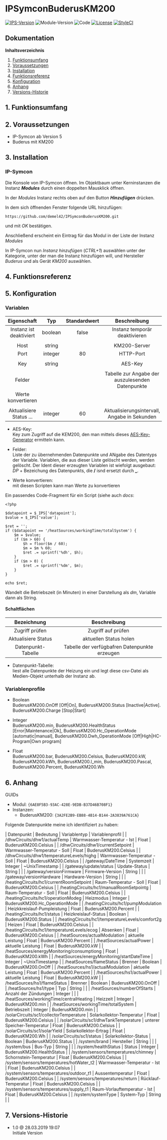 # IPSymconBuderusKM200

[![IPS-Version](https://img.shields.io/badge/Symcon_Version-5.0+-red.svg)](https://www.symcon.de/service/dokumentation/entwicklerbereich/sdk-tools/sdk-php/)
![Module-Version](https://img.shields.io/badge/Modul_Version-1.0-blue.svg)
![Code](https://img.shields.io/badge/Code-PHP-blue.svg)
[![License](https://img.shields.io/badge/License-CC%20BY--NC--SA%204.0-green.svg)](https://creativecommons.org/licenses/by-nc-sa/4.0/)
[![StyleCI](https://github.styleci.io/repos/175371809/shield?branch=master)](https://github.styleci.io/repos/xxxx)

## Dokumentation

**Inhaltsverzeichnis**

1. [Funktionsumfang](#1-funktionsumfang)
2. [Voraussetzungen](#2-voraussetzungen)
3. [Installation](#3-installation)
4. [Funktionsreferenz](#4-funktionsreferenz)
5. [Konfiguration](#5-konfiguration)
6. [Anhang](#6-anhang)
7. [Versions-Historie](#7-versions-historie)

## 1. Funktionsumfang

## 2. Voraussetzungen

 - IP-Symcon ab Version 5
 - Buderus mit KM200

## 3. Installation

### IP-Symcon

Die Konsole von IP-Symcon öffnen. Im Objektbaum unter Kerninstanzen die Instanz __*Modules*__ durch einen doppelten Mausklick öffnen.

In der _Modules_ Instanz rechts oben auf den Button __*Hinzufügen*__ drücken.

In dem sich öffnenden Fenster folgende URL hinzufügen:

`https://github.com/demel42/IPSymconBuderusKM200.git`

und mit _OK_ bestätigen.

Anschließend erscheint ein Eintrag für das Modul in der Liste der Instanz _Modules_

In IP-Symcon nun _Instanz hinzufügen_ (_CTRL+1_) auswählen unter der Kategorie, unter der man die Instanz hinzufügen will, und Hersteller _Buderus_ und als Gerät _KM200_ auswählen.

## 4. Funktionsreferenz

## 5. Konfiguration

### Variablen

| Eigenschaft               | Typ      | Standardwert | Beschreibung |
| :-----------------------: | :-----:  | :----------: | :-----------------------------------------: |
| Instanz ist deaktiviert   | boolean  | false        | Instanz temporär deaktivieren |
|                           |          |              | |
| Host                      | string   |              | KM200-Server |
| Port                      | integer  | 80           | HTTP-Port |
|                           |          |              | |
| Key                       | string   |              | AES-Key |
|                           |          |              | |
| Felder                    |          |              | Tabelle zur Angabe der auszulesenden Datenpunkte |
| Werte konvertieren        |          |              | |
|                           |          |              | |
| Aktualisiere Status ...   | integer  | 60           | Aktualisierungsintervall, Angabe in Sekunden |

- AES-Key:<br>
Key zum Zugriff auf die KEM200, den man mittels dieses [AES-Key-Generator](https://ssl-account.com/km200.andreashahn.info) ermitteln kann.

- Felder:<br>
Liste der zu übernehmenden Datenpunkte und ANgabe des Datentyps der Variable. Variablen, die aus dieser Liste gelöscht werden, werden gelöscht.
Der Ident dieser erzeugten Variablen ist wiefolgt ausgebaut: _DP_ + Bezeichung des Datenpunkts, die **/** isnd ersetzt durch **_**.

- Werte konvertieren:<br>
mit diesen Scripten kann man Werte zu konvertieren

Ein passendes Code-Fragment für ein Script (siehe auch _docs_:

```
<?php

$datapoint = $_IPS['datapoint'];
$value = $_IPS['value'];

$ret = '';
if ($datapoint == '/heatSources/workingTime/totalSystem') {
    $m = $value;
    if ($m > 60) {
        $h = floor($m / 60);
        $m = $m % 60;
        $ret .= sprintf('%dh', $h);
    }
    if ($m > 0) {
        $ret .= sprintf('%dm', $m);
    }
}

echo $ret;
```
Wandelt die Betriebszeit (in Minuten) in einer Darstellung als _<Stunden>d<Minuten>m_, Variable dann als String.

#### Schaltflächen

| Bezeichnung                  | Beschreibung |
| :--------------------------: | :----------------------------: |
| Zugriff prüfen               | Zugriff auf prüfen |
| Aktualisiere Status          | aktuellen Status holen |
| Datenpunkt-Tabelle           | Tabelle der verfügbafren Datenpunkte erzeugen |

- Datenpunkt-Tabelle:<br>
liest alle Datenpunkte der Heizung ein und legt diese csv-Datei als Medien-Objekt unterhalb der Instanz ab.

### Variablenprofile

* Boolean<br>
BuderusKM200.OnOff [Off|On], BuderusKM200.Status [Inactive|Active]. BuderusKM200.Charge [Stop|Start]

* Integer<br>
BuderusKM200.min, BuderusKM200.HealthStatus [Error|Maintenance|Ok], BuderusKM200.Hc_OperationMode [automatic|manual], BuderusKM200.Dwh_OperationMode [Off|High|HC-Program|Own program]

* Float<br>
BuderusKM200.bar, BuderusKM200.Celsius, BuderusKM200.kW, BuderusKM200.kWh, BuderusKM200.l_min, BuderusKM200.Pascal, BuderusKM200.Percent, BuderusKM200.Wh

## 6. Anhang

GUIDs

- Modul: `{6AE8F5B3-93AC-428E-9EDB-B37D46B708F1}`
- Instanzen:
  - BuderusKM200: `{3A2FE2B9-EB88-4B14-B144-2A3839A761CA}`

Folgende Datenpunkte meine ich identifiziert zu haben:

| Datenpunkt | Bedeutung | Variablentyp | Variablenprofil |
| /dhwCircuits/dhw1/actualTemp | Warmwasser-Temperatur - Ist | Float | BuderusKM200.Celsius |
| /dhwCircuits/dhw1/currentSetpoint | Warmwasser-Temperatur - Soll | Float | BuderusKM200.Celsius |
| /dhwCircuits/dhw1/temperatureLevels/highg | Warmwasser-Temperatur - Soll | Float | BuderusKM200.Celsius |
| /gateway/DateTime | Systemzeit | Integer | ~UnixTimestamp |
| /gateway/update/status | Update-Status | String |  |
| /gateway/versionFirmware | Firmware-Version | String |  |
| /gateway/versionHardware | Hardware-Version | String |  |
| /heatingCircuits/hc1/currentRoomSetpoint | Raum-Temperatur - Soll | Float | BuderusKM200.Celsius |
| /heatingCircuits/hc1/manualRoomSetpointg | Raum-Temperatur - Soll | Float | BuderusKM200.Celsius |
| /heatingCircuits/hc1/operationModeg | Heizmodus | Integer | BuderusKM200.Hc_OperationMode |
| /heatingCircuits/hc1/pumpModulation | Heizkkreislauf-Pumpleistung | Float | BuderusKM200.Percent |
| /heatingCircuits/hc1/status | Heizkreislauf-Status | Boolean | BuderusKM200.Status |
| /heatingCircuits/hc1/temperatureLevels/comfort2g | Heizen | Float | BuderusKM200.Celsius |
| /heatingCircuits/hc1/temperatureLevels/ecog | Absenken | Float | BuderusKM200.Celsius |
| /heatSources/actualModulation | aktuelle Leistung | Float | BuderusKM200.Percent |
| /heatSources/actualPower | aktuelle Leistung | Float | BuderusKM200.kW |
| /heatSources/energyMonitoring/consumptiong | Float | BuderusKM200.kWh |
| /heatSources/energyMonitoring/startDateTime | Integer | ~UnixTimestamp |
| /heatSources/flameStatus | Brenner | Boolean | BuderusKM200.OnOff |
| /heatSources/hs1/actualModulation | aktuelle Leistung | Float | BuderusKM200.Percent |
| /heatSources/hs1/actualPower | aktuelle Leistung | Float | BuderusKM200.kW |
| /heatSources/hs1/flameStatus | Brenner | Boolean | BuderusKM200.OnOff |
| /heatSources/hs1/type | Typ | String |  |
| /heatSources/numberOfStarts | Anzahl der Zündungen | Integer |  |
| /heatSources/workingTime/centralHeating | Heizzeit | Integer | BuderusKM200.min |
| /heatSources/workingTime/totalSystem | Betriebszeit | Integer | BuderusKM200.min |
| /solarCircuits/sc1/collectorTemperature | Solarkollektor-Temperatur | Float | BuderusKM200.Celsius |
| /solarCircuits/sc1/dhwTankTemperature | unterer Speicher-Temperatur | Float | BuderusKM200.Celsius |
| /solarCircuits/sc1/solarYield | Solarkollektor-Ertrag | Float | BuderusKM200.Wh |
| /solarCircuits/sc1/status | Solarkollektor-Status | Boolean | BuderusKM200.Status |
| /system/brand | Hersteller | String |  |
| /system/bus | Bus-Typ | String |  |
| /system/healthStatus | Status | Integer | BuderusKM200.HealthStatus |
| /system/sensors/temperatures/chimney | Schornstein-Temperatur | Float | BuderusKM200.Celsius |
| /system/sensors/temperatures/hotWater_t2 | Warmwasser-Temperatur - Ist | Float | BuderusKM200.Celsius |
| /system/sensors/temperatures/outdoor_t1 | Aussentemperatur | Float | BuderusKM200.Celsius |
| /system/sensors/temperatures/return | Rücklauf-Temperatur | Float | BuderusKM200.Celsius |
| /system/sensors/temperatures/supply_t1 | Raum-Vorlauftemperatur - Ist | Float | BuderusKM200.Celsius |
| /system/systemType | System-Typ | String |  |

## 7. Versions-Historie

- 1.0 @ 28.03.2019 19:07<br>
  Initiale Version
